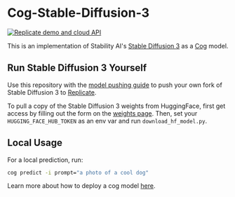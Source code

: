 # Cog-Stable-Diffusion-3

[![Replicate demo and cloud API](https://replicate.com/stability-ai/stable-diffusion-3/badge)](https://replicate.com/stability-ai/stable-diffusion-3)

This is an implementation of Stability AI's [Stable Diffusion 3](https://stability.ai/news/stable-diffusion-3-medium) as a [Cog](https://github.com/replicate/cog) model.


## Run Stable Diffusion 3 Yourself

Use this repository with the [model pushing guide](https://replicate.com/docs/guides/push-a-model) to push your own fork of Stable Diffusion 3 to [Replicate](https://replicate.com).

To pull a copy of the Stable Diffusion 3 weights from HuggingFace, first get access by filling out the form on the [weights page](https://huggingface.co/stabilityai/stable-diffusion-3-medium-diffusers/tree/main). Then, set your `HUGGING_FACE_HUB_TOKEN` as an env var and run `download_hf_model.py`. 


## Local Usage

For a local prediction, run:

```bash
cog predict -i prompt="a photo of a cool dog"
```

Learn more about how to deploy a cog model [here](https://github.com/replicate/cog). 